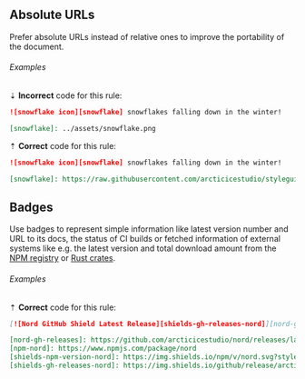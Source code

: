 ## Absolute URLs

Prefer absolute URLs instead of relative ones to improve the portability of the document.

###### Examples

⇣ **Incorrect** code for this rule:

<!-- prettier-ignore-start -->

```markdown
![snowflake icon][snowflake] snowflakes falling down in the winter!

[snowflake]: ../assets/snowflake.png
```

<!-- prettier-ignore-end -->

⇡ **Correct** code for this rule:

```markdown
![snowflake icon][snowflake] snowflakes falling down in the winter!

[snowflake]: https://raw.githubusercontent.com/arcticicestudio/styleguide-markdown/develop/src/assets/snowflake.png
```

## Badges

Use badges to represent simple information like latest version number and URL to its docs, the status of CI builds or fetched information of external systems like e.g. the latest version and total download amount from the [NPM registry][npm] or [Rust crates][crates.io].

###### Examples

⇡ **Correct** code for this rule:

```markdown
[![Nord GitHub Shield Latest Release][shields-gh-releases-nord]][nord-gh-releases] [![Nord NPM Registry Shield Latest Release Version Number][shields-npm-version-nord]][npm-nord]

[nord-gh-releases]: https://github.com/arcticicestudio/nord/releases/latest
[npm-nord]: https://www.npmjs.com/package/nord
[shields-npm-version-nord]: https://img.shields.io/npm/v/nord.svg?style=flat-square
[shields-gh-releases-nord]: https://img.shields.io/github/release/arcticicestudio/nord.svg?style=flat-square
```

[crates.io]: https://crates.io
[npm]: https://npmjs.com
